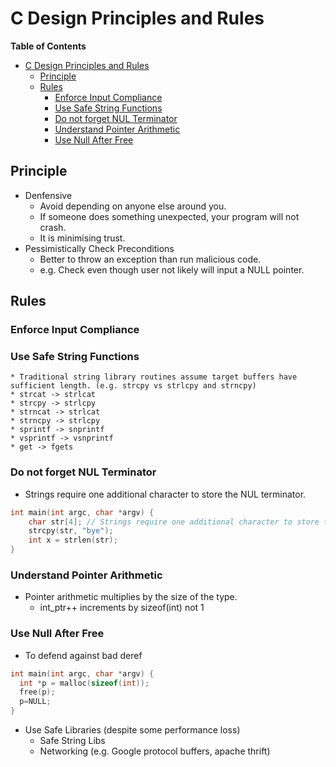 # C Design Principles and Rules

<!-- markdown-toc start - Don't edit this section. Run M-x markdown-toc-refresh-toc -->
**Table of Contents**

- [C Design Principles and Rules](#c-design-principles-and-rules)
    - [Principle](#principle)
    - [Rules](#rules)
        - [Enforce Input Compliance](#enforce-input-compliance)
        - [Use Safe String Functions](#use-safe-string-functions)
        - [Do not forget NUL Terminator](#do-not-forget-nul-terminator)
        - [Understand Pointer Arithmetic](#understand-pointer-arithmetic)
        - [Use Null After Free](#use-null-after-free)

<!-- markdown-toc end -->


## Principle
* Denfensive
  * Avoid depending on anyone else around you.
  * If someone does something unexpected, your program will not crash.
  * It is minimising trust.
* Pessimistically Check Preconditions
  * Better to throw an exception than run malicious code.
  * e.g. Check even though user not likely will input a NULL pointer.


## Rules
### Enforce Input Compliance

### Use Safe String Functions
    * Traditional string library routines assume target buffers have sufficient length. (e.g. strcpy vs strlcpy and strncpy)
    * strcat -> strlcat
    * strcpy -> strlcpy
    * strncat -> strlcat
    * strncpy -> strlcpy
    * sprintf -> snprintf
    * vsprintf -> vsnprintf
    * get -> fgets

### Do not forget NUL Terminator
* Strings require one additional character to store the NUL terminator.
```c
int main(int argc, char *argv) {
    char str[4]; // Strings require one additional character to store the NUL terminator.
    strcpy(str, "bye");
    int x = strlen(str);
}
```

### Understand Pointer Arithmetic
* Pointer arithmetic multiplies by the size of the type.
    * int_ptr++ increments by sizeof(int) not 1

### Use Null After Free
* To defend against bad deref
```c
int main(int argc, char *argv) {
  int *p = malloc(sizeof(int));
  free(p);
  p=NULL;
}
```

* Use Safe Libraries (despite some performance loss)
    * Safe String Libs
    * Networking (e.g. Google protocol buffers, apache thrift)
